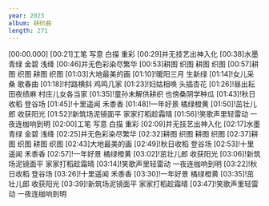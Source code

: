 ```yaml
---
year: 2023
album: 耕织曲
length: 271
---
```

[00:00.000]
[00:21]工笔 写意 白描 重彩
[00:29]并无技艺出神入化
[00:38]水墨 青绿 金碧 浅绛
[00:46]并无色彩染尽繁华
[00:53]耕图 织图 耕图 织图
[00:57]耕图 织图 耕图 织图
[01:03]大地最美的画
[01:10]!暖阳三月 生新绿
[01:14]!女儿采桑 歌春曲
[01:18]!村路横斜 鸡鸣几家
[01:23]!妇姑相唤 头插杏花
[01:26]!昼出耘田夜绩麻 村庄儿女各当家
[01:35]!童孙未解供耕织 也傍桑阴学种瓜
[01:43]!秋日收稻 登谷场
[01:45]!十里遥闻 禾黍香
[01:48]!一年好景 橘绿橙黄
[01:50]!茁壮儿郎 收获阳光
[01:52]!新筑场泥镜面平 家家打稻趁霜晴
[01:56]!笑歌声里轻雷动 一夜连枷响到明
[02:00]工笔 写意 白描 重彩
[02:09]并无技艺出神入化
[02:17]水墨 青绿 金碧 浅绛
[02:25]并无色彩染尽繁华
[02:32]耕图 织图 耕图 织图
[02:37]耕图 织图 耕图 织图
[02:43]大地最美的画
[02:49]!秋日收稻 登谷场
[02:53]!十里遥闻 禾黍香
[02:57]!一年好景 橘绿橙黄
[03:02]!茁壮儿郎 收获阳光
[03:06]!新筑场泥镜面平 家家打稻趁霜晴
[03:14]!笑歌声里轻雷动 一夜连枷响到明
[03:22]!秋日收稻 登谷场
[03:26]!十里遥闻 禾黍香
[03:30]!一年好景 橘绿橙黄
[03:35]!茁壮儿郎 收获阳光
[03:39]!新筑场泥镜面平 家家打稻趁霜晴
[03:47]!笑歌声里轻雷动 一夜连枷响到明
